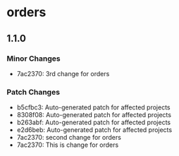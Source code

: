 # orders

## 1.1.0

### Minor Changes

- 7ac2370: 3rd change for orders

### Patch Changes

- b5cfbc3: Auto-generated patch for affected projects
- 8308f08: Auto-generated patch for affected projects
- b263abf: Auto-generated patch for affected projects
- e2d6beb: Auto-generated patch for affected projects
- 7ac2370: second change for orders
- 7ac2370: This is change for orders

